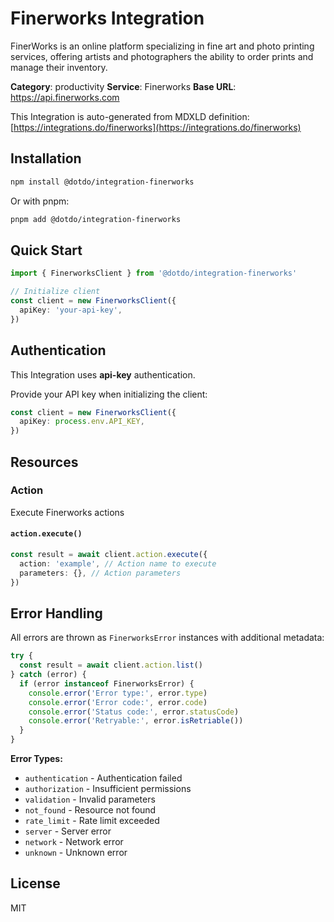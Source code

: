 # Finerworks Integration

FinerWorks is an online platform specializing in fine art and photo printing services, offering artists and photographers the ability to order prints and manage their inventory.

**Category**: productivity
**Service**: Finerworks
**Base URL**: https://api.finerworks.com

This Integration is auto-generated from MDXLD definition: [https://integrations.do/finerworks](https://integrations.do/finerworks)

## Installation

```bash
npm install @dotdo/integration-finerworks
```

Or with pnpm:

```bash
pnpm add @dotdo/integration-finerworks
```

## Quick Start

```typescript
import { FinerworksClient } from '@dotdo/integration-finerworks'

// Initialize client
const client = new FinerworksClient({
  apiKey: 'your-api-key',
})
```

## Authentication

This Integration uses **api-key** authentication.

Provide your API key when initializing the client:

```typescript
const client = new FinerworksClient({
  apiKey: process.env.API_KEY,
})
```

## Resources

### Action

Execute Finerworks actions

#### `action.execute()`

```typescript
const result = await client.action.execute({
  action: 'example', // Action name to execute
  parameters: {}, // Action parameters
})
```

## Error Handling

All errors are thrown as `FinerworksError` instances with additional metadata:

```typescript
try {
  const result = await client.action.list()
} catch (error) {
  if (error instanceof FinerworksError) {
    console.error('Error type:', error.type)
    console.error('Error code:', error.code)
    console.error('Status code:', error.statusCode)
    console.error('Retryable:', error.isRetriable())
  }
}
```

**Error Types:**

- `authentication` - Authentication failed
- `authorization` - Insufficient permissions
- `validation` - Invalid parameters
- `not_found` - Resource not found
- `rate_limit` - Rate limit exceeded
- `server` - Server error
- `network` - Network error
- `unknown` - Unknown error

## License

MIT
